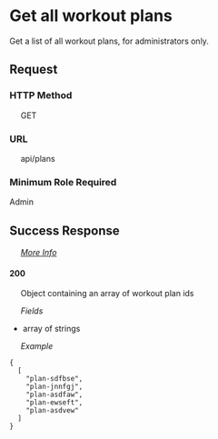 # Get all workout plans

Get a list of all workout plans, for administrators only.

## Request

### HTTP Method
&nbsp;&nbsp;&nbsp;&nbsp; GET

### URL
&nbsp;&nbsp;&nbsp;&nbsp; api/plans

### Minimum Role Required
Admin

## Success Response

&nbsp;&nbsp;&nbsp;&nbsp; [*More Info*](../Kinergize%20-%20API%20General%20Info.md)

#### 200
&nbsp;&nbsp;&nbsp;&nbsp; Object containing an array of workout plan ids

&nbsp;&nbsp;&nbsp;&nbsp; *Fields*
- array of strings

&nbsp;&nbsp;&nbsp;&nbsp; *Example*
```
{
  [
    "plan-sdfbse",
    "plan-jnnfgj",  
    "plan-asdfaw",  
    "plan-ewseft",  
    "plan-asdvew"  
  ]
}
```
